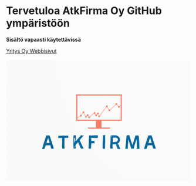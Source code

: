 # Tervetuloa AtkFirma Oy GitHub ympäristöön

**Sisältö vapaasti käytettävissä**

[Yritys Oy Webbisivut](https://jounijokelainen.github.io/ghpages2/)

![Logo](/atkfirma_logo.png "Atk firman logo")
